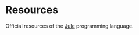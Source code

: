 # Resources
Official resources of the [Jule](https://github.com/jule-lang/jule) programming language. 
